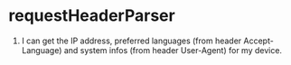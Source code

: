 # requestHeaderParser



1. I can get the IP address, preferred languages (from header Accept-Language) and system infos (from header User-Agent) for my device.

